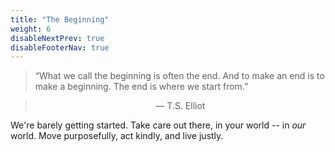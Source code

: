 ```yaml
---
title: "The Beginning"
weight: 6
disableNextPrev: true
disableFooterNav: true
---
```


>“What we call the beginning is often the end. And to make an end is to make a beginning. The end is where we start from.”

><center>&mdash; T.S. Elliot</center>

We're barely getting started. Take care out there, in your world -- in _our_ world. Move purposefully, act kindly, and live justly.